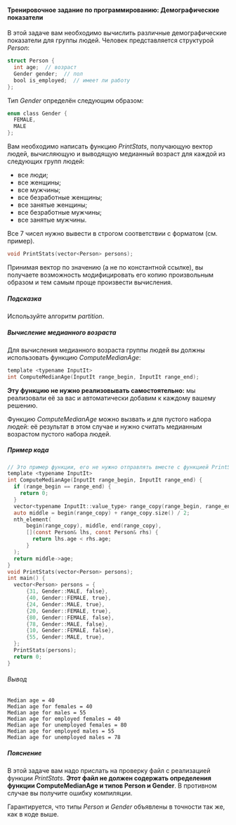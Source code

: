 #### Тренировочное задание по программированию: Демографические показатели ####


В этой задаче вам необходимо вычислить различные демографические показатели для группы людей. Человек представляется структурой *Person*:
```objectivec
struct Person {
  int age;  // возраст
  Gender gender;  // пол
  bool is_employed;  // имеет ли работу
};
```
Тип *Gender* определён следующим образом:
```objectivec
enum class Gender {
  FEMALE,
  MALE
};
```
Вам необходимо написать функцию *PrintStats*, получающую вектор людей, вычисляющую и выводящую медианный возраст для каждой из следующих групп людей:
* все люди;
* все женщины;
* все мужчины;
* все безработные женщины;
* все занятые женщины;
* все безработные мужчины;
* все занятые мужчины.

Все 7 чисел нужно вывести в строгом соответствии с форматом (см. пример).
```objectivec
void PrintStats(vector<Person> persons);
```
Принимая вектор по значению (а не по константной ссылке), вы получаете возможность модифицировать его копию произвольным образом и тем самым проще произвести вычисления.

##### Подсказка #####
Используйте алгоритм *partition*.

##### Вычисление медианного возраста #####
Для вычисления медианного возраста группы людей вы должны использовать функцию *ComputeMedianAge*:
```objectivec
template <typename InputIt>
int ComputeMedianAge(InputIt range_begin, InputIt range_end);
```
**Эту функцию не нужно реализовывать самостоятельно:** мы реализовали её за вас и автоматически добавим к каждому вашему решению.

Функцию *ComputeMedianAge* можно вызвать и для пустого набора людей: её результат в этом случае и нужно считать медианным возрастом пустого набора людей.

##### Пример кода #####
```objectivec
// Это пример функции, его не нужно отправлять вместе с функцией PrintStats
template <typename InputIt>
int ComputeMedianAge(InputIt range_begin, InputIt range_end) {
  if (range_begin == range_end) {
    return 0;
  }
  vector<typename InputIt::value_type> range_copy(range_begin, range_end);
  auto middle = begin(range_copy) + range_copy.size() / 2;
  nth_element(
      begin(range_copy), middle, end(range_copy),
      [](const Person& lhs, const Person& rhs) {
        return lhs.age < rhs.age;
      }
  );
  return middle->age;
}
void PrintStats(vector<Person> persons);
int main() {
  vector<Person> persons = {
      {31, Gender::MALE, false},
      {40, Gender::FEMALE, true},
      {24, Gender::MALE, true},
      {20, Gender::FEMALE, true},
      {80, Gender::FEMALE, false},
      {78, Gender::MALE, false},
      {10, Gender::FEMALE, false},
      {55, Gender::MALE, true},
  };
  PrintStats(persons);
  return 0;
}
```
###### Вывод ######
```commandline
Median age = 40
Median age for females = 40
Median age for males = 55
Median age for employed females = 40
Median age for unemployed females = 80
Median age for employed males = 55
Median age for unemployed males = 78
```

##### Пояснение #####
В этой задаче вам надо прислать на проверку файл с реализацией функции *PrintStats*. **Этот файл не должен содержать определения функции ComputeMedianAge и типов Person и Gender**. В противном случае вы получите ошибку компиляции.

Гарантируется, что типы *Person* и *Gender* объявлены в точности так же, как в коде выше.